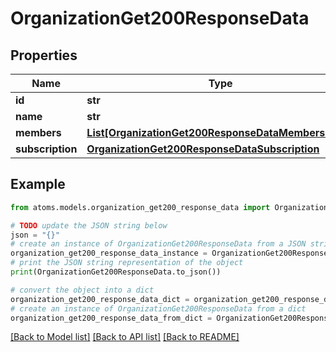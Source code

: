 # OrganizationGet200ResponseData


## Properties

Name | Type | Description | Notes
------------ | ------------- | ------------- | -------------
**id** | **str** |  | [optional] 
**name** | **str** |  | [optional] 
**members** | [**List[OrganizationGet200ResponseDataMembersInner]**](OrganizationGet200ResponseDataMembersInner.md) |  | [optional] 
**subscription** | [**OrganizationGet200ResponseDataSubscription**](OrganizationGet200ResponseDataSubscription.md) |  | [optional] 

## Example

```python
from atoms.models.organization_get200_response_data import OrganizationGet200ResponseData

# TODO update the JSON string below
json = "{}"
# create an instance of OrganizationGet200ResponseData from a JSON string
organization_get200_response_data_instance = OrganizationGet200ResponseData.from_json(json)
# print the JSON string representation of the object
print(OrganizationGet200ResponseData.to_json())

# convert the object into a dict
organization_get200_response_data_dict = organization_get200_response_data_instance.to_dict()
# create an instance of OrganizationGet200ResponseData from a dict
organization_get200_response_data_from_dict = OrganizationGet200ResponseData.from_dict(organization_get200_response_data_dict)
```
[[Back to Model list]](../README.md#documentation-for-models) [[Back to API list]](../README.md#documentation-for-api-endpoints) [[Back to README]](../README.md)


